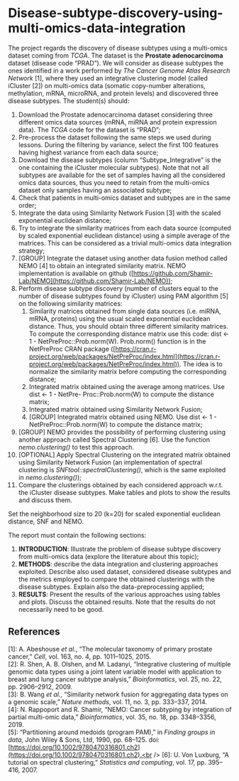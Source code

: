# Disease-subtype-discovery-using-multi-omics-data-integration

The project regards the discovery of disease subtypes using a multi-omics dataset coming from _TCGA_. The dataset is the **Prostate adenocarcinoma** dataset (disease code “PRAD”). We will consider as disease subtypes the ones identified in a work performed by _The Cancer Genome Atlas Research Network_ [1], where they used an integrative clustering model (called iCluster [2]) on multi-omics data (somatic copy-number alterations, methylation, mRNA, microRNA, and protein levels) and discovered three disease subtypes. The student(s) should:

1. Download the Prostate adenocarcinoma dataset considering three different omics data sources (mRNA, miRNA and protein expression data). The _TCGA_ code for the dataset is “PRAD”;
2. Pre-process the dataset following the same steps we used during lessons. During the filtering by variance, select the first $100$ features having highest variance from each data source;
3. Download the disease subtypes (column “Subtype\_Integrative” is the one containing the iCluster molecular subtypes). Note that not all subtypes are available for the set of samples having all the considered omics data sources, thus you need to retain from the multi-omics dataset only samples having an associated subtype;
4. Check that patients in multi-omics dataset and subtypes are in the same order;
5. Integrate the data using Similarity Network Fusion [3] with the scaled exponential euclidean distance;
6. Try to integrate the similarity matrices from each data source (computed by scaled exponential euclidean distance) using a simple average of the matrices. This can be considered as a trivial multi-omics data integration strategy;
7. [GROUP] Integrate the dataset using another data fusion method called NEMO [4] to obtain an integrated similarity matrix. NEMO implementation is available on github ([https://github.com/Shamir-Lab/NEMO](https://github.com/Shamir-Lab/NEMO));
8. Perform disease subtype discovery (number of clusters equal to the number of disease subtypes found by iCluster) using PAM algorithm [5] on the following similarity matrices:
	1. Similarity matrices obtained from single data sources (i.e. miRNA, mRNA, proteins) using the usual scaled exponential euclidean distance. Thus, you should obtain three different similarity matrices. To compute the corresponding distance matrix use this code: dist <- 1 - NetPreProc::Prob.norm(W). Prob.norm() function is in the NetPreProc CRAN package ([https://cran.r-project.org/web/packages/NetPreProc/index.html](https://cran.r-project.org/web/packages/NetPreProc/index.html)). The idea is to normalize the similarity matrix before computing the corresponding distance;
	2. Integrated matrix obtained using the average among matrices. Use dist <- 1 - NetPre- Proc::Prob.norm(W) to compute the distance matrix;
	3. Integrated matrix obtained using Similarity Network Fusion;
	4. [GROUP] Integrated matrix obtained using NEMO. Use dist <- 1 - NetPreProc::Prob.norm(W) to compute the distance matrix;
9. [GROUP] NEMO provides the possibility of performing clustering using another approach called Spectral Clustering [6]. Use the function *nemo.clustering()* to test this approach.
10. [OPTIONAL] Apply Spectral Clustering on the integrated matrix obtained using Similarity Network Fusion (an implementation of spectral clustering is *SNFtool::spectralClustering()*, which is the same exploited in *nemo.clustering()*);
11. Compare the clusterings obtained by each considered approach w.r.t. the iCluster disease subtypes. Make tables and plots to show the results and discuss them.

Set the neighborhood size to 20 (k=20) for scaled exponential euclidean distance, SNF and NEMO.

The report must contain the following sections:

1. **INTRODUCTION**: Illustrate the problem of disease subtype discovery from multi-omics data (explore the literature about this topic);
2. **METHODS**: describe the data integration and clustering approaches exploited. Describe also used dataset, considered disease subtypes and the metrics employed to compare the obtained clusterings with the disease subtypes. Explain also the data-preprocessing applied;
3. **RESULTS**: Present the results of the various approaches using tables and plots. Discuss the obtained results. Note that the results do not necessarily need to be good.


## References

[1]: A. Abeshouse *et al.*, “The molecular taxonomy of primary prostate cancer,” *Cell*, vol. 163, no. 4, pp. 1011–1025, 2015.<br />
[2]: R. Shen, A. B. Olshen, and M. Ladanyi, “Integrative clustering of multiple genomic data types using a joint latent variable model with application to breast and lung cancer subtype analysis,” *Bioinformatics*, vol. 25, no. 22, pp. 2906–2912, 2009.<br />
[3]: B. Wang *et al.*, “Similarity network fusion for aggregating data types on a genomic scale,” *Nature methods*, vol. 11, no. 3, pp. 333–337, 2014.<br />
[4]: N. Rappoport and R. Shamir, “NEMO: Cancer subtyping by integration of partial multi-omic data,” *Bioinformatics*, vol. 35, no. 18, pp. 3348–3356, 2019.<br />
[5]: “Partitioning around medoids (program PAM),” in *Finding groups in data*, John Wiley & Sons, Ltd, 1990, pp. 68–125. doi: [https://doi.org/10.1002/9780470316801.ch2](https://doi.org/10.1002/9780470316801.ch2).<br />
[6]: U. Von Luxburg, “A tutorial on spectral clustering,” *Statistics and computing*, vol. 17, pp. 395–416, 2007.
